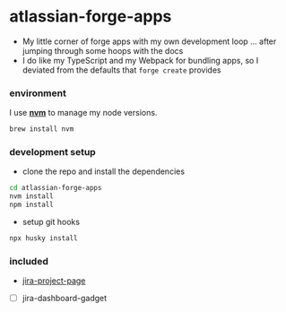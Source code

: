 # atlassian-forge-apps

- My little corner of forge apps with my own development loop ... after jumping through some hoops with the docs
- I do like my TypeScript and my Webpack for bundling apps, so I deviated from the defaults that `forge create` provides

### environment

I use **[nvm](https://github.com/nvm-sh/nvm)** to manage my node versions.

```bash
brew install nvm
```

### development setup

- clone the repo and install the dependencies

```bash
cd atlassian-forge-apps
nvm install
npm install
```

- setup git hooks

```bash
npx husky install
```

### included

- [jira-project-page](./viqueen-project-page/README.md)
- [ ] jira-dashboard-gadget
